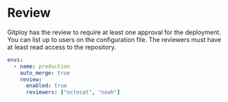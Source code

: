# Review

Gitploy has the review to require at least one approval for the deployment. You can list up to users on the configuration file. The reviewers must have at least read access to the repository. 

```yaml
envs:
  - name: production
    auto_merge: true
    review:
      enabled: true
      reviewers: ["octocat", "noah"]
```
